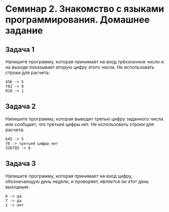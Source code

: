 # Семинар 2. Знакомство с языками программирования. Домашнее задание

## Задача 1

Напишите программу, которая принимает на вход трёхзначное число и на выходе показывает вторую цифру этого числа. Не использовать строки для расчета.

    456 -> 5
    782 -> 8
    918 -> 1

## Задача 2

Напишите программу, которая выводит третью цифру заданного числа или сообщает, что третьей цифры нет. Не использовать строки для расчета.

    645 -> 5
    78 -> третьей цифры нет
    326792 -> 6

## Задача 3

Напишите программу, которая принимает на вход цифру, обозначающую день недели, и проверяет, является ли этот день выходным.

    6 -> да 
    7 -> да 
    1 -> нет

